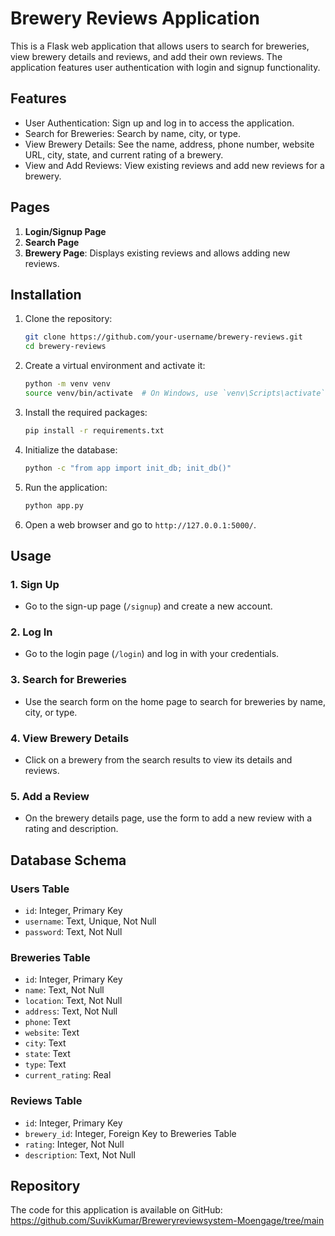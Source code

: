 # Brewery Reviews Application

This is a Flask web application that allows users to search for breweries, view brewery details and reviews, and add their own reviews. The application features user authentication with login and signup functionality.

## Features

- User Authentication: Sign up and log in to access the application.
- Search for Breweries: Search by name, city, or type.
- View Brewery Details: See the name, address, phone number, website URL, city, state, and current rating of a brewery.
- View and Add Reviews: View existing reviews and add new reviews for a brewery.

## Pages

1. **Login/Signup Page**
2. **Search Page**
3. **Brewery Page**: Displays existing reviews and allows adding new reviews.

## Installation

1. Clone the repository:
    ```sh
    git clone https://github.com/your-username/brewery-reviews.git
    cd brewery-reviews
    ```

2. Create a virtual environment and activate it:
    ```sh
    python -m venv venv
    source venv/bin/activate  # On Windows, use `venv\Scripts\activate`
    ```

3. Install the required packages:
    ```sh
    pip install -r requirements.txt
    ```

4. Initialize the database:
    ```sh
    python -c "from app import init_db; init_db()"
    ```

5. Run the application:
    ```sh
    python app.py
    ```

6. Open a web browser and go to `http://127.0.0.1:5000/`.

## Usage

### 1. Sign Up
- Go to the sign-up page (`/signup`) and create a new account.

### 2. Log In
- Go to the login page (`/login`) and log in with your credentials.

### 3. Search for Breweries
- Use the search form on the home page to search for breweries by name, city, or type.

### 4. View Brewery Details
- Click on a brewery from the search results to view its details and reviews.

### 5. Add a Review
- On the brewery details page, use the form to add a new review with a rating and description.

## Database Schema

### Users Table
- `id`: Integer, Primary Key
- `username`: Text, Unique, Not Null
- `password`: Text, Not Null

### Breweries Table
- `id`: Integer, Primary Key
- `name`: Text, Not Null
- `location`: Text, Not Null
- `address`: Text, Not Null
- `phone`: Text
- `website`: Text
- `city`: Text
- `state`: Text
- `type`: Text
- `current_rating`: Real

### Reviews Table
- `id`: Integer, Primary Key
- `brewery_id`: Integer, Foreign Key to Breweries Table
- `rating`: Integer, Not Null
- `description`: Text, Not Null


## Repository

The code for this application is available on GitHub: https://github.com/SuvikKumar/Breweryreviewsystem-Moengage/tree/main

